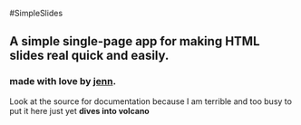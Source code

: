 #SimpleSlides
## A simple single-page app for making HTML slides real quick and easily.

### made with love by [jenn](http://jennmoney.biz).

Look at the source for documentation because I am terrible and too busy to put it here just yet ****dives into volcano****
